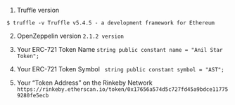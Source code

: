 1. Truffle version

`$ truffle -v
Truffle v5.4.5 - a development framework for Ethereum`

2. OpenZeppelin version
`2.1.2 version`


3. Your ERC-721 Token Name
 `string public constant name = "Anil Star Token";`

 4. Your ERC-721 Token Symbol
` string public constant symbol = "AST";`

 5. Your “Token Address” on the Rinkeby Network
` https://rinkeby.etherscan.io/token/0x17656a574d5c727fd45a9bdce117759280fe5ecb`
 

